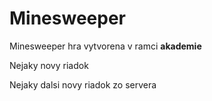 # Minesweeper
Minesweeper hra vytvorena v ramci **akademie**

Nejaky novy riadok

Nejaky dalsi novy riadok zo servera
